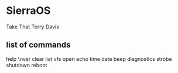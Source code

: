 # SierraOS
Take That Terry Davis

## list of commands

help
\nver
clear
list
vfs
open
echo
time
date
beep
diagnostics
strobe
shutdown
reboot
